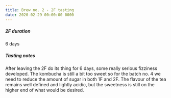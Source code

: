 ```yaml
---
title: Brew no. 2 - 2F tasting
date: 2020-02-29 00:00:00 0000
---
```


##### 2F duration

6 days

##### Tasting notes

After leaving the 2F do its thing for 6 days, some really serious fizziness
developed. The kombucha is still a bit too sweet so for the batch no. 4 we
need to reduce the amount of sugar in both 1F and 2F. The flavour of the tea
remains well defined and lightly acidic, but the sweetness is still on the
higher end of what would be desired.